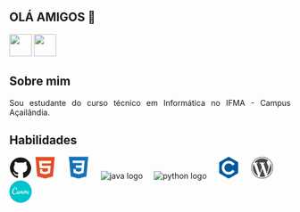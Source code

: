 
## OLÁ AMIGOS 👋

<img src="https://cdn.jsdelivr.net/gh/devicons/devicon@latest/icons/canva/canva-original.svg" width="40" height="40" /> <img src="https://cdn.jsdelivr.net/gh/devicons/devicon@latest/icons/github/github-original.svg" width="40" height="40" />
<h2>Sobre mim</h2> 
<p align="justify">Sou estudante do curso técnico em Informática no IFMA - Campus Açailândia.</p>

<h2 align="left"> Habilidades</h2>
<div align="left">
  <img src="https://github.com/devicons/devicon/blob/master/icons/github/github-original.svg" height="40" alt="html5 logo"  />
  <img src="https://raw.githubusercontent.com/devicons/devicon/ca28c779441053191ff11710fe24a9e6c23690d6/icons/html5/html5-plain.svg" height="40" alt="html5 logo"  />
  <img width="12" />
  <img src="https://raw.githubusercontent.com/devicons/devicon/ca28c779441053191ff11710fe24a9e6c23690d6/icons/css3/css3-plain.svg" height="40" alt="css3 logo"  />
  <img width="12" />
  <img src="https://cdn.jsdelivr.net/gh/devicons/devicon/icons/java/java-original.svg" height="40" alt="java logo"  />
  <img width="12" />
  <img src="https://cdn.jsdelivr.net/gh/devicons/devicon/icons/python/python-original.svg" height="40" alt="python logo"  />
  <img width="12" />
  <img src="https://raw.githubusercontent.com/devicons/devicon/ca28c779441053191ff11710fe24a9e6c23690d6/icons/c/c-plain.svg" height="40" alt="c logo"  />
  <img width="12" />
  <img src="https://raw.githubusercontent.com/devicons/devicon/ca28c779441053191ff11710fe24a9e6c23690d6/icons/wordpress/wordpress-plain.svg" height="40" alt="wordpress"  />
  <img width="12" />
  <img src="https://github.com/devicons/devicon/blob/master/icons/canva/canva-original.svg" height="40" alt="wordpress"  />
  <img width="12" />
 
</div>

<!--
**Lhayla-Shamy1/Lhayla-Shamy1** is a ✨ _special_ ✨ repository because its `README.md` (this file) appears on your GitHub profile.

Here are some ideas to get you started:

- 🔭 I’m currently working on ...
- 🌱 I’m currently learning ...
- 👯 I’m looking to collaborate on ...
- 🤔 I’m looking for help with ...
- 💬 Ask me about ...
- 📫 How to reach me: ...
- 😄 Pronouns: ...
- ⚡ Fun fact: ...
-->

